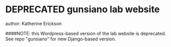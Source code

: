 DEPRECATED gunsiano lab website
=================

author: Katherine Erickson

####NOTE: this Wordpress-based version of the lab website is deprecated.
See repo "gunsiano" for new Django-based version.
